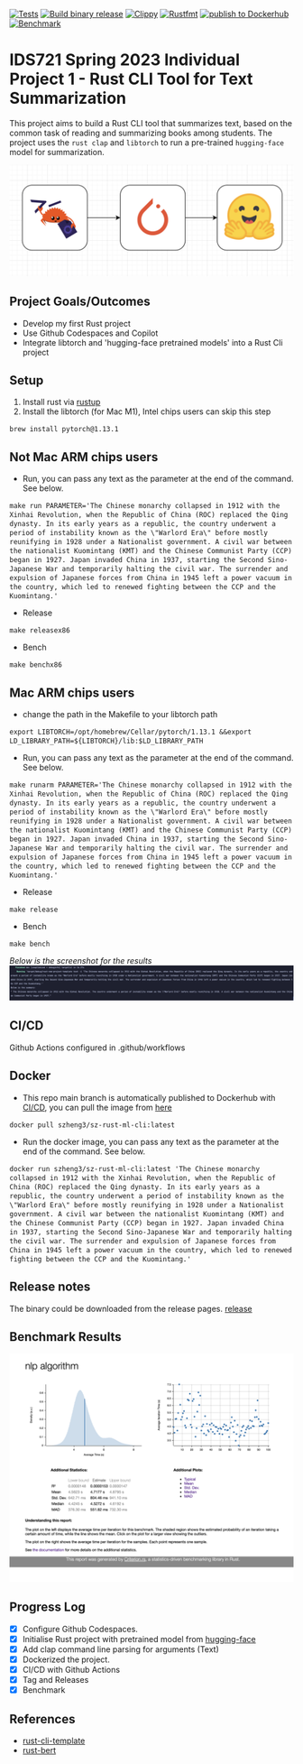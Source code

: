 [![Tests](https://github.com/szheng3/rust-individual-project-1/actions/workflows/tests.yml/badge.svg)](https://github.com/szheng3/rust-individual-project-1/actions/workflows/tests.yml)
[![Build binary release](https://github.com/szheng3/rust-individual-project-1/actions/workflows/release.yml/badge.svg)](https://github.com/szheng3/rust-individual-project-1/actions/workflows/release.yml)
[![Clippy](https://github.com/szheng3/rust-individual-project-1/actions/workflows/lint.yml/badge.svg)](https://github.com/szheng3/rust-individual-project-1/actions/workflows/lint.yml)
[![Rustfmt](https://github.com/szheng3/rust-individual-project-1/actions/workflows/rustfmt.yml/badge.svg)](https://github.com/szheng3/rust-individual-project-1/actions/workflows/rustfmt.yml)
[![publish to Dockerhub](https://github.com/szheng3/rust-individual-project-1/actions/workflows/publish.yml/badge.svg)](https://github.com/szheng3/rust-individual-project-1/actions/workflows/publish.yml)
[![Benchmark](https://github.com/szheng3/rust-individual-project-1/actions/workflows/bench.yml/badge.svg)](https://github.com/szheng3/rust-individual-project-1/actions/workflows/bench.yml)

# IDS721 Spring 2023 Individual Project 1 - Rust CLI Tool for Text Summarization

This project aims to build a Rust CLI tool that summarizes text, based on the common task of reading and summarizing books among students. The project uses the `rust clap` and `libtorch` to run a pre-trained `hugging-face` model for summarization.

![image](./assets/ml.png)

## Project Goals/Outcomes

* Develop my first Rust project
* Use Github Codespaces and Copilot
* Integrate libtorch and 'hugging-face pretrained models' into a Rust Cli project

## Setup

1. Install rust via [rustup](https://rustup.rs/)
2. Install the libtorch (for Mac M1), Intel chips users can skip this step
```
brew install pytorch@1.13.1
```


## Not Mac ARM chips users

* Run, you can pass any text as the parameter at the end of the command. See below.
```
make run PARAMETER='The Chinese monarchy collapsed in 1912 with the Xinhai Revolution, when the Republic of China (ROC) replaced the Qing dynasty. In its early years as a republic, the country underwent a period of instability known as the \"Warlord Era\" before mostly reunifying in 1928 under a Nationalist government. A civil war between the nationalist Kuomintang (KMT) and the Chinese Communist Party (CCP) began in 1927. Japan invaded China in 1937, starting the Second Sino-Japanese War and temporarily halting the civil war. The surrender and expulsion of Japanese forces from China in 1945 left a power vacuum in the country, which led to renewed fighting between the CCP and the Kuomintang.'

```

* Release
```
make releasex86
```

* Bench
```
make benchx86
```

## Mac ARM chips users
* change the path in the Makefile to your libtorch path
```
export LIBTORCH=/opt/homebrew/Cellar/pytorch/1.13.1 &&export LD_LIBRARY_PATH=${LIBTORCH}/lib:$LD_LIBRARY_PATH
```
* Run, you can pass any text as the parameter at the end of the command. See below.
```
make runarm PARAMETER='The Chinese monarchy collapsed in 1912 with the Xinhai Revolution, when the Republic of China (ROC) replaced the Qing dynasty. In its early years as a republic, the country underwent a period of instability known as the \"Warlord Era\" before mostly reunifying in 1928 under a Nationalist government. A civil war between the nationalist Kuomintang (KMT) and the Chinese Communist Party (CCP) began in 1927. Japan invaded China in 1937, starting the Second Sino-Japanese War and temporarily halting the civil war. The surrender and expulsion of Japanese forces from China in 1945 left a power vacuum in the country, which led to renewed fighting between the CCP and the Kuomintang.'

```
* Release
```
make release
```
* Bench
```
make bench
```
*Below is the screenshot for the results*
![results](./assets/result.png)



## CI/CD

Github Actions configured in .github/workflows

## Docker

* This repo main branch is automatically published to Dockerhub with [CI/CD](https://github.com/szheng3/rust-individual-project-1/actions/workflows/publish.yml), you can pull the image from [here](https://hub.docker.com/repository/docker/szheng3/sz-rust-ml-cli/general)
```
docker pull szheng3/sz-rust-ml-cli:latest
```
* Run the docker image, you can pass any text as the parameter at the end of the command. See below.
```
docker run szheng3/sz-rust-ml-cli:latest 'The Chinese monarchy collapsed in 1912 with the Xinhai Revolution, when the Republic of China (ROC) replaced the Qing dynasty. In its early years as a republic, the country underwent a period of instability known as the \"Warlord Era\" before mostly reunifying in 1928 under a Nationalist government. A civil war between the nationalist Kuomintang (KMT) and the Chinese Communist Party (CCP) began in 1927. Japan invaded China in 1937, starting the Second Sino-Japanese War and temporarily halting the civil war. The surrender and expulsion of Japanese forces from China in 1945 left a power vacuum in the country, which led to renewed fighting between the CCP and the Kuomintang.'
```

## Release notes
The binary could be downloaded from the release pages. [release](https://github.com/szheng3/rust-individual-project-1/releases)

## Benchmark Results
![Benchmark](./assets/report.png)

## Progress Log

- [x] Configure Github Codespaces.
- [x] Initialise Rust project with pretrained model from [hugging-face](https://huggingface.co/transformers/model_doc/bart.html)
- [x] Add clap command line parsing for arguments (Text)
- [x] Dockerized the project.
- [x] CI/CD with Github Actions
- [x] Tag and Releases
- [x] Benchmark

## References


* [rust-cli-template](https://github.com/kbknapp/rust-cli-template)
* [rust-bert](https://github.com/guillaume-be/rust-bert)